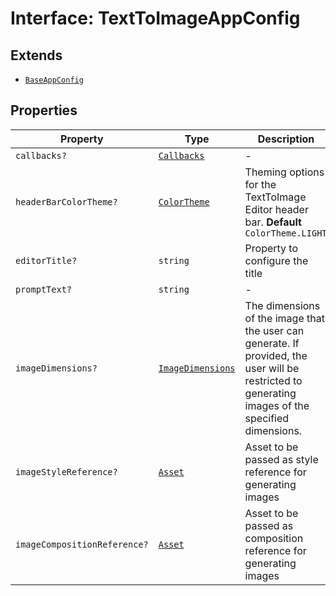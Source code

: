 # Interface: TextToImageAppConfig

## Extends

- [`BaseAppConfig`](../../../DesignConfig.types/interfaces/base-app-config.md)

## Properties

| Property | Type | Description | Inherited from |
| ------ | ------ | ------ | ------ |
| `callbacks?` | [`Callbacks`](../../../Callbacks.types/interfaces/callbacks.md) | - | [`BaseAppConfig`](../../../DesignConfig.types/interfaces/base-app-config.md).`callbacks` |
| `headerBarColorTheme?` | [`ColorTheme`](../../../AppConfig.types/enumerations/color-theme/index.md) | Theming options for the TextToImage Editor header bar. **Default** `ColorTheme.LIGHT` | - |
| `editorTitle?` | `string` | Property to configure the title | - |
| `promptText?` | `string` | - | - |
| `imageDimensions?` | [`ImageDimensions`](../../../Asset.types/type-aliases/image-dimensions/index.md) | The dimensions of the image that the user can generate. If provided, the user will be restricted to generating images of the specified dimensions. | - |
| `imageStyleReference?` | [`Asset`](../../../Asset.types/type-aliases/asset/index.md) | Asset to be passed as style reference for generating images | - |
| `imageCompositionReference?` | [`Asset`](../../../Asset.types/type-aliases/asset/index.md) | Asset to be passed as composition reference for generating images | - |
